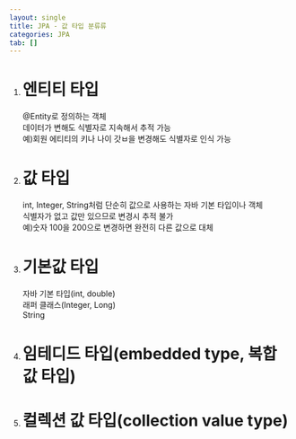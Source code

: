 ```yaml
---
layout: single
title: JPA - 값 타입 분류류
categories: JPA
tab: []
---
```


1. # 엔티티 타입
   @Entity로 정의하는 객체   
   데이터가 변해도 식별자로 지속해서 추적 가능   
   예)회원 에티티의 키나 나이 갓ㅂ을 변경해도 식별자로 인식 가능   

1. # 값 타입    
   int, Integer, String처럼 단순히 값으로 사용하는 자바 기본 타입이나 객체   
   식별자가 없고 값만 있으므로 변경시 추적 불가   
   예)숫자 100을 200으로 변경하면 완전히 다른 값으로 대체   

1. # 기본값 타입
   자바 기본 타입(int, double)   
   래퍼 클래스(Integer, Long)   
   String

1. # 임테디드 타입(embedded type, 복합 값 타입)

1. # 컬렉션 값 타입(collection value type)